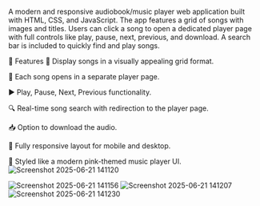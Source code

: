 A modern and responsive audiobook/music player web application built with HTML, CSS, and JavaScript. The app features a grid of songs with images and titles. Users can click a song to open a dedicated player page with full controls like play, pause, next, previous, and download. A search bar is included to quickly find and play songs.

🚀 Features
🎵 Display songs in a visually appealing grid format.

🔗 Each song opens in a separate player page.

▶️ Play, Pause, Next, Previous functionality.

🔍 Real-time song search with redirection to the player page.

📥 Option to download the audio.

📱 Fully responsive layout for mobile and desktop.

🎨 Styled like a modern pink-themed music player UI.
![Screenshot 2025-06-21 141120](https://github.com/user-attachments/assets/a9cbcce0-5d57-4a76-89f5-c04b30ad7371)

![Screenshot 2025-06-21 141156](https://github.com/user-attachments/assets/8597d6e9-ec3e-4dba-b917-21fc17ad4b3a)
![Screenshot 2025-06-21 141207](https://github.com/user-attachments/assets/82531e94-ab6e-4415-af7a-e98c5df50a5f)
![Screenshot 2025-06-21 141230](https://github.com/user-attachments/assets/1320aab0-2d01-4756-a609-3d50e8b1b280)
